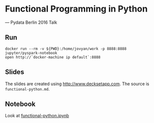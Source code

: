 # Functional Programming in Python
— Pydata Berlin 2016 Talk

## Run

	docker run --rm -v ${PWD}:/home/jovyan/work -p 8888:8888 jupyter/pyspark-notebook
	open http://`docker-machine ip default`:8888

## Slides

The slides are created using http://www.decksetapp.com.
The source is `functional-python.md`.

## Notebook

Look at [functional-python.ipynb](functional-python.ipynb)
